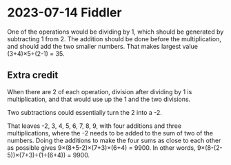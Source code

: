 2023-07-14 Fiddler
==================
One of the operations would be dividing by 1, which should be generated by
subtracting 1 from 2.  The addition should be done before the multiplication,
and should add the two smaller numbers.  That makes largest value
(3+4)×5÷(2-1) = 35.

Extra credit
------------
When there are 2 of each operation, division after dividing by 1 is
multiplication, and that would use up the 1 and the two divisions.

Two subtractions could essentially turn the 2 into a -2.

That leaves -2, 3, 4, 5, 6, 7, 8, 9, with four additions and three
multiplications, where the -2 needs to be added to the sum of two of the
numbers.  Doing the additions to make the four sums as close to each other
as possible gives 9×(8+5-2)×(7+3)×(6+4) = 9900.  In other words,
9×(8-(2-5))×(7+3)÷(1÷(6+4)) = 9900.
